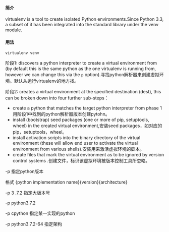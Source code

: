 #### 简介

virtualenv is a tool to create isolated Python environments.Since Python 3.3, a subset of it has been integrated into the standard library under the venv module. 

#### 用法

`virtualenv venv`

阶段1:  discovers a python interpreter to create a virtual environment from (by default this is the same python as the one virtualenv is running from, however we can change this via the `p` option).寻找python解析器来创建虚拟环境。默认从运行virtualenv的地方找。

阶段2:  creates a virtual environment at the specified destination (dest), this can be broken down into four further sub-steps：
   - create a python that matches the target python interpreter from phase 1用阶段1中找到的python解析器版本创建pytohn。
   - install (bootstrap) seed packages (one or more of pip, setuptools, wheel) in the 	created virtual environment,安装seed packages，如对应的pip，setuptools，wheel。
   - install activation scripts into the binary directory of the virtual environment 	(these will allow end user to activate the virtual environment from various shells).安装用来激活虚拟环境的脚本。
- create files that mark the virtual environment as to be ignored by version control systems .创建文件，标识该虚拟环境被版本控制工具所忽略。

-p 指定python版本

格式   {python implementation name}{version}{architecture}

-p 3 .7.2 指定大版本号

-p python3.7.2

-p cpython 指定某一实现的python

-p python3.7.2-64 指定架构